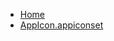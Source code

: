 <!-- docs/_sidebar.md -->
- [Home](/)
- [AppIcon.appiconset](Tutorials/FirebaseCloudStorageInSwiftUI/FirebaseCloudStorageInSwiftUI/Assets.xcassets/AppIcon.appiconset/)
